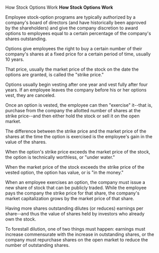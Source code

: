 How Stock Options Work **How Stock Options Work**

Employee stock-option programs are typically authorized by a  
company's board of directors (and have historically been approved  
by the shareholders) and give the company discretion to award  
options to employees equal to a certain percentage of the company's  
shares outstanding.

Options give employees the right to buy a certain number of their  
company's shares at a fixed price for a certain period of time, usually  
10 years.

That price, usually the market price of the stock on the date the  
options are granted, is called the "strike price."

Options usually begin vesting after one year and vest fully after four  
years. If an employee leaves the company before his or her options  
vest, they are canceled.

Once an option is vested, the employee can then "exercise" it--that is,  
purchase from the company the allotted number of shares at the  
strike price--and then either hold the stock or sell it on the open  
market.

The difference between the strike price and the market price of the  
shares at the time the option is exercised is the employee's gain in the  
value of the shares.

When the option's strike price exceeds the market price of the stock,  
the option is technically worthless, or "under water."

When the market price of the stock exceeds the strike price of the  
vested option, the option has value, or is "in the money."

When an employee exercises an option, the company must issue a  
new share of stock that can be publicly traded. While the employee  
pays the company the strike price for that share, the company's  
market capitalization grows by the market price of that share.

Having more shares outstanding dilutes (or reduces) earnings per  
share--and thus the value of shares held by investors who already  
own the stock.

To forestall dilution, one of two things must happen: earnings must  
increase commensurate with the increase in outstanding shares, or the  
company must repurchase shares on the open market to reduce the  
number of outstanding shares.